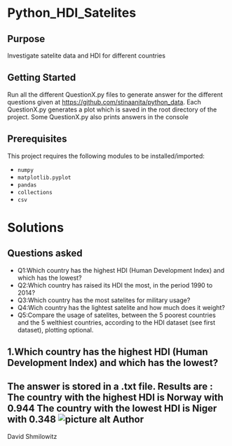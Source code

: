 # Python_HDI_Satelites


Purpose
-------

Investigate satelite data and HDI for different countries

Getting Started
-------


Run all the different QuestionX.py files to generate answer for the different questions given at https://github.com/stinaanita/python_data. 
Each QuestionX.py generates a plot which is saved in the root directory of the project. Some QuestionX.py also prints answers in the console  

Prerequisites
-------
This project requires the following modules to be installed/imported:
* `numpy`
* `matplotlib.pyplot` 
* `pandas`
* `collections`
* `csv`
# Solutions

Questions asked
-------
 * Q1:Which country has the highest HDI (Human Development Index) and which has the lowest?
 * Q2:Which country has raised its HDI the most, in the period 1990 to 2014?
 * Q3:Which country has the most satelites for military usage?
 * Q4:Wich country has the lightest satelite and how much does it weight?
 * Q5:Compare the usage of satelites, between the 5 poorest countries and the 5 welthiest countries, according to the HDI dataset (see first dataset), plotting optional.

## 1.Which country has the highest HDI (Human Development Index) and which has the lowest?  
The answer is stored in a .txt file. Results are :
The country with the highest HDI is Norway with 0.944
The country with the lowest HDI is Niger with 0.348
![picture alt](http://i.imgur.com/Li7vUan.jpg)
Author
-------

David Shmilowitz
